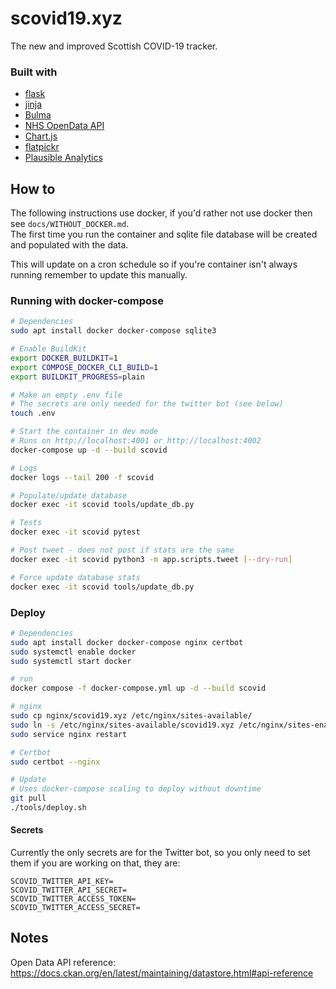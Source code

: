 # scovid19.xyz
The new and improved Scottish COVID-19 tracker.  

### Built with
- [flask](https://flask.palletsprojects.com/en/1.1.x/)
- [jinja](https://jinja.palletsprojects.com/en/2.11.x/)
- [Bulma](https://bulma.io/)
- [NHS OpenData API](https://www.opendata.nhs.scot/dataset)
- [Chart.js](https://www.chartjs.org/)
- [flatpickr](https://flatpickr.js.org/)
- [Plausible Analytics](https://plausible.io/)


## How to

The following instructions use docker, if you'd rather not use docker then see `docs/WITHOUT_DOCKER.md`.  
The first time you run the container and sqlite file database will be created and populated with the data.  

This will update on a cron schedule so if you're container isn't always running remember to update this manually.  

### Running with docker-compose
```bash
# Dependencies
sudo apt install docker docker-compose sqlite3

# Enable BuildKit
export DOCKER_BUILDKIT=1
export COMPOSE_DOCKER_CLI_BUILD=1
export BUILDKIT_PROGRESS=plain

# Make an empty .env file
# The secrets are only needed for the twitter bot (see below)
touch .env

# Start the container in dev mode
# Runs on http://localhost:4001 or http://localhost:4002
docker-compose up -d --build scovid

# Logs
docker logs --tail 200 -f scovid

# Populate/update database
docker exec -it scovid tools/update_db.py

# Tests
docker exec -it scovid pytest

# Post tweet - does not post if stats are the same
docker exec -it scovid python3 -m app.scripts.tweet [--dry-run]

# Force update database stats
docker exec -it scovid tools/update_db.py
```

### Deploy
```bash
# Dependencies
sudo apt install docker docker-compose nginx certbot
sudo systemctl enable docker
sudo systemctl start docker

# run
docker compose -f docker-compose.yml up -d --build scovid

# nginx
sudo cp nginx/scovid19.xyz /etc/nginx/sites-available/
sudo ln -s /etc/nginx/sites-available/scovid19.xyz /etc/nginx/sites-enabled/
sudo service nginx restart

# Certbot
sudo certbot --nginx

# Update
# Uses docker-compose scaling to deploy without downtime
git pull
./tools/deploy.sh
```

#### Secrets
Currently the only secrets are for the Twitter bot, so you only need to set them if you are working on that, they are:
```
SCOVID_TWITTER_API_KEY=
SCOVID_TWITTER_API_SECRET=
SCOVID_TWITTER_ACCESS_TOKEN=
SCOVID_TWITTER_ACCESS_SECRET=
```


## Notes
Open Data API reference:  
https://docs.ckan.org/en/latest/maintaining/datastore.html#api-reference
